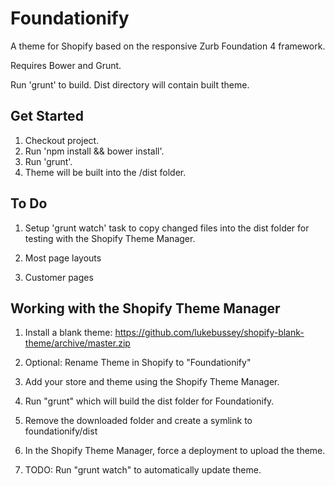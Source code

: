 Foundationify
==================

A theme for Shopify based on the responsive Zurb Foundation 4 framework.

Requires Bower and Grunt.

Run 'grunt' to build. Dist directory will contain built theme.

Get Started
-----------
1. Checkout project.
2. Run 'npm install && bower install'.
3. Run 'grunt'.
4. Theme will be built into the /dist folder.

To Do
-----
1. Setup 'grunt watch' task to copy changed files into the dist folder for testing with the Shopify Theme Manager.

2. Most page layouts

3. Customer pages


Working with the Shopify Theme Manager
--------------------------------------

1. Install a blank theme:
https://github.com/lukebussey/shopify-blank-theme/archive/master.zip

2. Optional: Rename Theme in Shopify to "Foundationify"

3. Add your store and theme using the Shopify Theme Manager.

4. Run "grunt" which will build the dist folder for Foundationify.

5. Remove the downloaded folder and create a symlink to foundationify/dist

6. In the Shopify Theme Manager, force a deployment to upload the theme.

7. TODO: Run "grunt watch" to automatically update theme.

